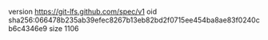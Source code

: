 version https://git-lfs.github.com/spec/v1
oid sha256:066478b235ab39efec8267b13eb82bd2f0715ee454ba8ae83f0240cb6c4346e9
size 1106
